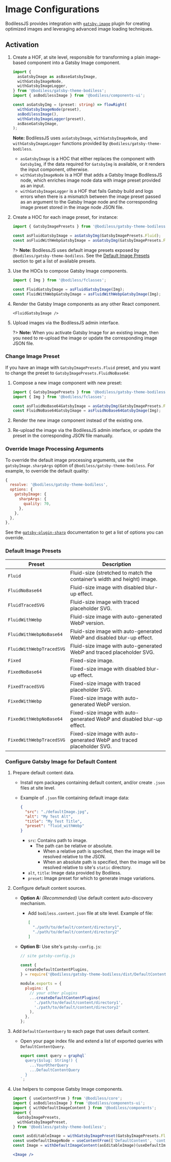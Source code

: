 # Image Configurations

BodilessJS provides integration with [`gatsby-image`](https://www.gatsbyjs.com/plugins/gatsby-image/
':target=_blank') plugin for creating optimized images and leveraging advanced image loading
techniques.

## Activation

01. Create a HOF, at site level, responsible for transforming a plain image-based component into a
    Gatsby Image component.

    ```ts
    import {
      asGatsbyImage as asBaseGatsbyImage,
      withGatsbyImageNode,
      withGatsbyImageLogger,
    } from '@bodiless/gatsby-theme-bodiless';
    import { asBodilessImage } from '@bodiless/components-ui';

    const asGatsbyImg = (preset: string) => flowRight(
      withGatsbyImageNode(preset),
      asBodilessImage(),
      withGatsbyImageLogger(preset),
      asBaseGatsbyImage,
    );
    ```

    <!-- Inlining HTML to add multi-line info block with unordered list. -->
    <div class="warn">
      <strong>Note:</strong> BodilessJS uses <code>asGatsbyImage</code>,
      <code>withGatsbyImageNode</code>, and <code>withGatsbyImageLogger</code> functions provided by
      <code>@bodiless/gatsby-theme-bodiless</code>.

      - `asGatsbyImage` is a HOC that either replaces the component with `GatsbyImg`, if the data
        required for `GatsbyImg` is available, or it renders the input component, otherwise.
      - `withGatsbyImageNode` is a HOF that adds a Gatsby Image BodilessJS node, which enriches
        image node data with image preset provided as an input.
      - `withGatsbyImageLogger` is a HOF that fails Gatsby build and logs errors when there is a
        mismatch between the image preset passed as an argument to the Gatsby Image node and the
        corresponding image preset stored in the image node JSON file.

    </div>

01. Create a HOC for each image preset, for instance:

    ```ts
    import { GatsbyImagePresets } from '@bodiless/gatsby-theme-bodiless';

    const asFluidGatsbyImage = asGatsbyImg(GatsbyImagePresets.Fluid);
    const asFluidWithWebpGatsbyImage = asGatsbyImg(GatsbyImagePresets.FluidWithWebp);
    ```

    ?> **Note:** BodilessJS uses default image presets exposed by `@bodiless/gatsby-theme-bodiless`.
    See the [Default Image Presets](#default-image-presets) section to get a list of available
    presets.

01. Use the HOCs to compose Gatsby Image components.

    ```ts
    import { Img } from '@bodiless/fclasses';

    const FluidGatsbyImage = asFluidGatsbyImage(Img);
    const FluidWithWebpGatsbyImage = asFluidWithWebpGatsbyImage(Img);
    ```

01. Render the Gatsby Image components as any other React component.

    ```tsx
    <FluidGatsbyImage />
    ```

01. Upload images via the BodilessJS admin interface.

    ?> **Note:** When you activate Gatsby Image for an existing image, then you need to re-upload
    the image or update the corresponding image JSON file.

### Change Image Preset

If you have an image with `GatsbyImagePresets.Fluid` preset, and you want to change the preset to
`GatsbyImagePresets.FluidNoBase64`:

01. Compose a new image component with new preset:

    ```ts
    import { GatsbyImagePresets } from '@bodiless/gatsby-theme-bodiless';
    import { Img } from '@bodiless/fclasses';

    const asFluidNoBase64GatsbyImage = asGatsbyImg(GatsbyImagePresets.FluidNoBase64);
    const FluidNoBase64GatsbyImage = asFluidNoBase64GatsbyImage(Img);
    ```

01. Render the new image component instead of the existing one.

01. Re-upload the image via the BodilessJS admin interface, or update the preset in the
    corresponding JSON file manually.

### Override Image Processing Arguments

To override the default image processing arguments, use the `gatsbyImage.sharpArgs` option of
`@bodiless/gatsby-theme-bodiless`. For example, to override the default quality:

```js
{
  resolve: '@bodiless/gatsby-theme-bodiless',
  options: {
    gatsbyImage: {
      sharpArgs: {
        quality: 70,
      },
    },
  },
},
```

See the [`gatsby-plugin-sharp`](https://www.gatsbyjs.com/plugins/gatsby-plugin-sharp/
':target=_blank') documentation to get a list of options you can override.

### Default Image Presets

| Preset                   | Description                                                             |
| ----------------------   | ----------------------------------------------------------------------- |
| `Fluid`                  | Fluid-size (stretched to match the container’s width and height) image. |
| `FluidNoBase64`          | Fluid-size image with disabled blur-up effect.                          |
| `FluidTracedSVG`         | Fluid-size image with traced placeholder SVG.                           |
| `FluidWithWebp`          | Fluid-size image with auto-generated WebP version.                      |
| `FluidWithWebpNoBase64`  | Fluid-size image with auto-generated WebP and disabled blur-up effect.  |
| `FluidWithWebpTracedSVG` | Fluid-size image with auto-generated WebP and traced placeholder SVG.   |
| `Fixed`                  | Fixed-size image.                                                       |
| `FixedNoBase64`          | Fixed-size image with disabled blur-up effect.                          |
| `FixedTracedSVG`         | Fixed-size image with traced placeholder SVG.                           |
| `FixedWithWebp`          | Fixed-size image with auto-generated WebP version.                      |
| `FixedWithWebpNoBase64`  | Fixed-size image with auto-generated WebP and disabled blur-up effect.  |
| `FixedWithWebpTracedSVG` | Fixed-size image with auto-generated WebP and traced placeholder SVG.   |

### Configure Gatsby Image for Default Content

01. Prepare default content data.
    - Install npm packages containing default content, and/or create `.json` files at site level.
    - Example of `.json` file containing default image data:

      ```json
      {
        "src": "./defaultImage.jpg",
        "alt": "My Test Alt",
        "title": "My Test Title",
        "preset": "fluid_withWebp"
      }
      ```

      - `src`: Contains path to image.
        - The path can be relative or absolute.
          - When a relative path is specified, then the image will be resolved relative to the JSON.
          - When an absolute path is specified, then the image will be resolved relative to site's
            `static` directory.
      - `alt`, `title`: Image data provided by Bodiless.
      - `preset`: Image preset for which to generate image variations.

01. Configure default content sources.
    - **Option A:** _(Recommended)_ Use default content auto-discovery mechanism.
      - Add `bodiless.content.json` file at site level. Example of file:

        ```json
        [
          "./path/to/default/content/directory1",
          "./path/to/default/content/directory2"
        ]
        ```

    - **Option B:** Use site's `gatsby-config.js`:

      ```js
      // site gatsby-config.js

      const {
        createDefaultContentPlugins,
      } = require('@bodiless/gatsby-theme-bodiless/dist/DefaultContent');

      module.exports = {
        plugins: {
          // your other plugins
          ...createDefaultContentPlugins(
            './path/to/default/content/directory1',
            './path/to/default/content/directory2'
          ),
        },
      };
      ```

01. Add `DefaultContentQuery` to each page that uses default content.
    - Open your page index file and extend a list of exported queries with `DefaultContentQuery`.

      ```js
      export const query = graphql`
        query($slug: String!) {
          ...YourOtherQuery
          ...DefaultContentQuery
        }
      `;
      ```

01. Use helpers to compose Gatsby Image components.

    ```jsx
    import { useContentFrom } from '@bodiless/core';
    import { asBodilessImage } from '@bodiless/components-ui';
    import { withDefaultImageContent } from '@bodiless/components';
    import {
      GatsbyImagePresets,
      withGatsbyImagePreset,
    } from '@bodiless/gatsby-theme-bodiless';

    const asEditableImage = withGatsbyImagePreset(GatsbyImagePresets.FluidWithWebp)(asBodilessImage);
    const useDefaultImageNode = useContentFrom(['DefaultContent', 'contentful1']);
    const Image = withDefaultImageContent(asEditableImage)(useDefaultImageNode)('image')('img');

    <Image />
    ```
